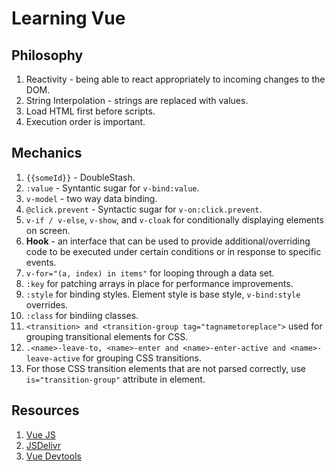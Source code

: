 # Learning Vue

## Philosophy

1. Reactivity - being able to react appropriately to incoming changes to the DOM.
1. String Interpolation - strings are replaced with values.
1. Load HTML first before scripts.
1. Execution order is important.

## Mechanics

1. ``{{someId}}`` - DoubleStash.
1. ``:value`` - Syntantic sugar for ``v-bind:value``.
1. ``v-model`` - two way data binding.
1. ``@click.prevent`` - Syntactic sugar for ``v-on:click.prevent``.
1. ``v-if / v-else``, ``v-show``, and ``v-cloak`` for conditionally displaying elements on screen.
1. **Hook** - an interface that can be used to provide additional/overriding code to be executed under certain conditions or in response to specific events.
1. ``v-for="(a, index) in items"`` for looping through a data set.
1. ``:key`` for patching arrays in place for performance improvements.
1. ``:style`` for binding styles. Element style is base style, ``v-bind:style`` overrides.
1. ``:class`` for bindiing classes.
1. ``<transition> and <transition-group tag="tagnametoreplace">`` used for grouping transitional elements for CSS.
1. ``.<name>-leave-to, <name>-enter and <name>-enter-active and <name>-leave-active`` for grouping CSS transitions.
1. For those CSS transition elements that are not parsed correctly, use ``is="transition-group"`` attribute in element.

## Resources

1. [Vue JS](https://vuejs.org/v2/guide/)
1. [JSDelivr](https://www.jsdelivr.com/)
1. [Vue Devtools](https://github.com/vuejs/vue-devtools)
